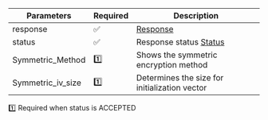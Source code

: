 | Parameters            	| Required 	                | Description                                   	                        |
|-----------------------	|----------	                |-----------------------------------------------	                        |
| response   	            | :white_check_mark:        | [Response](Response.md)                                                   |
| status         			| :white_check_mark:      	| Response status [Status](ConnectionSymmetricKeyResponse_Status.md)        |
| Symmetric_Method 	        | :one:      	            | Shows the symmetric encryption method     		                        |
| Symmetric_iv_size		 	| :one:      	            | Determines the size for initialization vector 	                        |


:one: Required when status is ACCEPTED